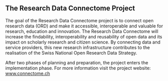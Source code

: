## The Research Data Connectome Project 

The goal of the Research Data Connectome project is to connect open research data (ORD) and make it accessible, interoperable and valuable for research, education and innovation. The Research Data Connectome will increase the findability, interoperability and reusability of open data and its impact on scholarly research and citizen science. By connecting data and service providers, this new research infrastructure contributes to the realisation of the Swiss National Open Research Data Strategy.

After two phases of planning and preparation, the project enters the implementation phase. For more information visit the project website: www.connectome.ch

  
